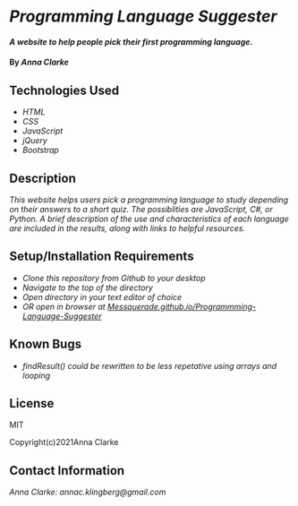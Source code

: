 # _Programming Language Suggester_

#### _A website to help people pick their first programming language._

#### By _**Anna Clarke**_

## Technologies Used

* _HTML_
* _CSS_
* _JavaScript_
* _jQuery_
* _Bootstrap_

## Description

_This website helps users pick a programming language to study depending on their answers to a short quiz. The possiblities are JavaScript, C#, or Python. A brief description of the use and characteristics of each language are included in the results, along with links to helpful resources._

## Setup/Installation Requirements

* _Clone this repository from Github to your desktop_
* _Navigate to the top of the directory_
* _Open directory in your text editor of choice_
* _OR open in browser at [Messquerade.github.io/Programmming-Language-Suggester](Messquerade.github.io/Programmming-Language-Suggester)_


## Known Bugs

* _findResult() could be rewritten to be less repetative using arrays and looping_

## License

MIT

Copyright(c)2021Anna Clarke

## Contact Information

_Anna Clarke: annac.klingberg@gmail.com_
